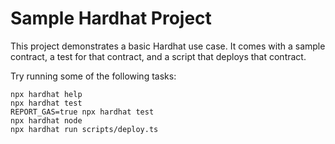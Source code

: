# Sample Hardhat Project

This project demonstrates a basic Hardhat use case. It comes with a sample contract, a test for that
contract, and a script that deploys that contract.

Try running some of the following tasks:

```shell
npx hardhat help
npx hardhat test
REPORT_GAS=true npx hardhat test
npx hardhat node
npx hardhat run scripts/deploy.ts
```
